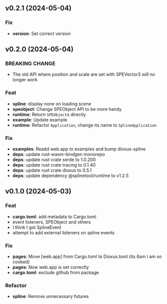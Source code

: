 ## v0.2.1 (2024-05-04)

### Fix

- **version**: Set correct version

## v0.2.0 (2024-05-04)

### BREAKING CHANGE

- The old API where position and scale are set with SPEVector3 will no longer work

### Feat

- **spline**: display none on loading scene
- **speobject**: Change SPEObject API to be more handy
- **runtime**: Return `SPEObject`s directly
- **example**: Update example
- **runtime**: Refactor `Application`, change its name to `SplineApplication`

### Fix

- **examples**: Readd web.app to examples and bump dioxus-spline
- **deps**: update rust-wasm-bindgen monorepo
- **deps**: update rust crate serde to 1.0.200
- **deps**: update rust crate tracing to 0.1.40
- **deps**: update rust crate dioxus to 0.5.1
- **deps**: update dependency @splinetool/runtime to v1.2.5

## v0.1.0 (2024-05-03)

### Feat

- **cargo.toml**: add metadata to Cargo.toml
- event listeners, SPEObject and others
- I think I got SplineEvent
- attempt to add external listeners on spline events

### Fix

- **pages**: Move [web.app] from Cargo.toml to Dioxus.toml (its 6am i am so cooked)
- **pages**: Now web.app is set correctly
- **cargo.toml**: exclude github from package

### Refactor

- **spline**: Remove unnecessary futures
